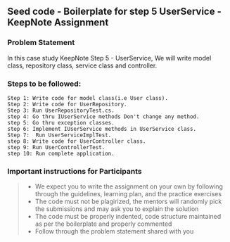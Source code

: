 ## Seed code - Boilerplate for step 5 UserService - KeepNote Assignment

### Problem Statement

In this case study KeepNote Step 5 - UserService, We will write model class, repository class, service class and controller.

### Steps to be followed:

    Step 1: Write code for model class(i.e User class).
    Step 2: Write code for UserRepository.
    Step 3: Run UserRepositoryTest.cs. 
    step 4: Go thru IUserService methods Don't change any method.
    step 5: Go thru exception classes.
    step 6: Implement IUserService methods in UserService class.
    Step 7:  Run UserServiceImplTest.
    step 8: Write code for UserController class.
    step 9: Run UserControllerTest.
    step 10: Run complete application.

### Important instructions for Participants
> - We expect you to write the assignment on your own by following through the guidelines, learning plan, and the practice exercises
> - The code must not be plagirized, the mentors will randomly pick the submissions and may ask you to explain the solution
> - The code must be properly indented, code structure maintained as per the boilerplate and properly commented
> - Follow through the problem statement shared with you
